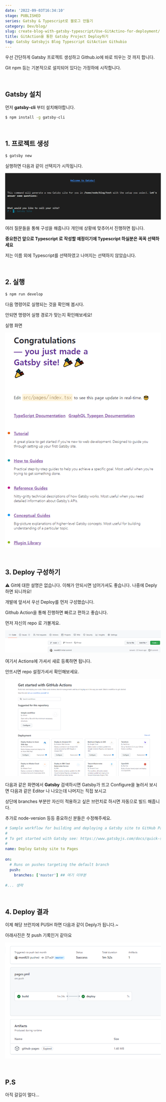 ```yaml
---
date: '2022-09-03T16:34:10'
stage: PUBLISHED
series: Gatsby & Typescript로 블로그 만들기
category: Dev/blog/
slug: create-blog-with-gatsby-typescript/Use-GitActino-for-deployment/
title: GitAction을 통한 Gatsby Project Deploy하기
tag: Gatsby Gatsbyjs Blog Typescript GitAction Githubio
---
```


우선 간단하게 Gatsby 프로젝트 생성하고 Github.io에 바로 띄우는 것 까지 합니다.

Git npm 등는 기본적으로 설치되어 있다는 가정하에 시작합니다.

<br/>

## Gatsby 설치

먼저 **gatsby-cli** 부터 설치해야합니다.

```bash
$ npm install -g gatsby-cli
```

<br/>

## 1. 프로젝트 생성

```bash
$ gatsby new
```

실행하면 다음과 같이 선택지가 시작됩니다.

![](assets/Use-GitActino-for-deployment/20220929181710259.png)

여러 질문들을 통해 구성을 해줍니다 개인에 상황에 맞추어서 진행하면 됩니다.

**중요한건 앞으로 Typescript 로 작성할 예정이기에 Typescript 하실분은 꼭꼭 선택하세요**

저는 이름 외에 Typescript를 선택하였고 나머지는 선택하지 않았습니다.

<br/>

## 2. 실행

```bash
$ npm run develop
```

다음 명령어로 실행되는 것을 확인해 봅시다.

안되면 명령어 실행 경로가 맞는지 확인해보세요!

실행 화면

![](assets/Use-GitActino-for-deployment/20220929182158101.png)

<br/>

## 3. Deploy 구성하기

⚠ Git에 대한 설명은 없습니다. 이해가 안되시면 넘어가셔도 좋습니다. 나중에 Deply 하면 되니까요!

개발에 앞서서 우선 Deploy를 먼저 구성했습니다.

Github Action을 통해 진행하면 빠르고 편하고 좋습니다.

먼저 자신의 repo 로 가볼게요.

![](assets/Use-GitActino-for-deployment/20220929183321262.png)

여기서 Actions에 가셔서 새로 등록하면 됩니다.

안뜨시면 repo 설정가셔서 확인해보세요.

![](assets/Use-GitActino-for-deployment/20220929183607293.png)

다음과 같은 화면에서 **Gatsby** 검색하시면 Gatsby가 뜨고 Configure을 눌러서 보시면 다음과 같은 Editor 나 나오는데 나머지는 직접 보시고

상단에 branches 부분만 자신이 적용하고 싶은 브런치로 하시면 자동으로 빌드 해줍니다.

추가로 node-version 등등 중요하신 분들은 수정해주세요.

```yml
# Sample workflow for building and deploying a Gatsby site to GitHub Pages
#
# To get started with Gatsby see: https://www.gatsbyjs.com/docs/quick-start/
#
name: Deploy Gatsby site to Pages

on:
  # Runs on pushes targeting the default branch
  push:
    branches: ['master'] ## 여기 이부분

#... 생략
```

<br/>

## 4. Deploy 결과

이제 해당 브런치에 PUSH 하면 다음과 같이 Deply가 됩니다.~

아래사진은 첫 push 기록인거 같아요

![](assets/Use-GitActino-for-deployment/20220929184546023.png)

<br/>

## P.S

아직 갈길이 멀다...
